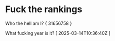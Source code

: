 # Fuck the rankings

Who the hell am I?
{ 31656758 }

What fucking year is it?
[ 2025-03-14T10:36:40Z ]
